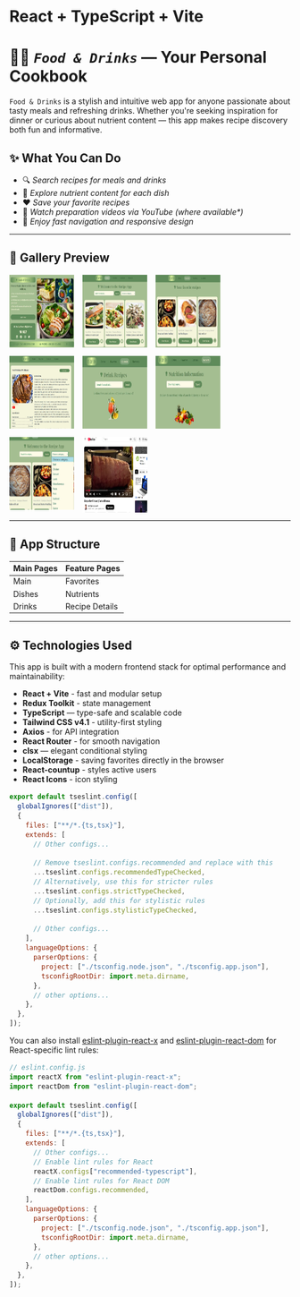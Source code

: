 # React + TypeScript + Vite

# 🧑‍🍳 _`Food & Drinks`_ — Your Personal Cookbook

`Food & Drinks` is a stylish and intuitive web app for anyone passionate about tasty meals and refreshing drinks. Whether you're seeking inspiration for dinner or curious about nutrient content — this app makes recipe discovery both fun and informative.

## ✨ What You Can Do

- 🔍 _Search recipes for meals and drinks_
- 🧠 _Explore nutrient content for each dish_
- ❤️ _Save your favorite recipes_
- 🎥 _Watch preparation videos via YouTube (where available\*)_
- 📱 _Enjoy fast navigation and responsive design_

---

## 🌿 Gallery Preview

<div style="display: flex; flex-wrap: wrap; gap: 15px;">
  <img src="./src/assets/readme/main.jpg" width="23%" height="130px" alt="dishes"/>
  <img src="./src/assets/readme/home.jpg" width="23%" height="130px" alt="home"/>
  <img src="./src/assets/readme/favorite.jpg" width="23%" height="130px" alt="favorites"/>
  <img src="./src/assets/readme/one.jpg" width="23%" height="130px" alt="one"/>
  <img src="./src/assets/readme/drink.jpg" width="23%" height="130px" alt="drink"/>
  <img src="./src/assets/readme/nutrient.jpg" width="23%" height="130px" alt="nutrient"/>
  <img src="./src/assets/readme/categ.jpg" width="23%" height="130px" alt="detail"/>
  <img src="./src/assets/readme/video.jpg" width="23%" height="135px" alt="video"/>
</div>

---

## 🧭 App Structure

| Main Pages | Feature Pages  |
| ---------- | -------------- |
| Main       | Favorites      |
| Dishes     | Nutrients      |
| Drinks     | Recipe Details |

---

## ⚙️ Technologies Used

This app is built with a modern frontend stack for optimal performance and maintainability:

- **React + Vite** - fast and modular setup
- **Redux Toolkit** - state management
- **TypeScript** — type-safe and scalable code
- **Tailwind CSS v4.1** - utility-first styling
- **Axios** - for API integration
- **React Router** - for smooth navigation
- **clsx** — elegant conditional styling
- **LocalStorage** - saving favorites directly in the browser
- **React-countup** - styles active users
- **React Icons** - icon styling

```js
export default tseslint.config([
  globalIgnores(["dist"]),
  {
    files: ["**/*.{ts,tsx}"],
    extends: [
      // Other configs...

      // Remove tseslint.configs.recommended and replace with this
      ...tseslint.configs.recommendedTypeChecked,
      // Alternatively, use this for stricter rules
      ...tseslint.configs.strictTypeChecked,
      // Optionally, add this for stylistic rules
      ...tseslint.configs.stylisticTypeChecked,

      // Other configs...
    ],
    languageOptions: {
      parserOptions: {
        project: ["./tsconfig.node.json", "./tsconfig.app.json"],
        tsconfigRootDir: import.meta.dirname,
      },
      // other options...
    },
  },
]);
```

You can also install [eslint-plugin-react-x](https://github.com/Rel1cx/eslint-react/tree/main/packages/plugins/eslint-plugin-react-x) and [eslint-plugin-react-dom](https://github.com/Rel1cx/eslint-react/tree/main/packages/plugins/eslint-plugin-react-dom) for React-specific lint rules:

```js
// eslint.config.js
import reactX from "eslint-plugin-react-x";
import reactDom from "eslint-plugin-react-dom";

export default tseslint.config([
  globalIgnores(["dist"]),
  {
    files: ["**/*.{ts,tsx}"],
    extends: [
      // Other configs...
      // Enable lint rules for React
      reactX.configs["recommended-typescript"],
      // Enable lint rules for React DOM
      reactDom.configs.recommended,
    ],
    languageOptions: {
      parserOptions: {
        project: ["./tsconfig.node.json", "./tsconfig.app.json"],
        tsconfigRootDir: import.meta.dirname,
      },
      // other options...
    },
  },
]);
```
